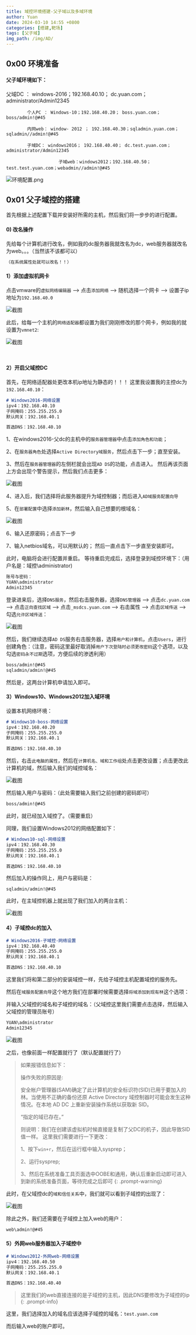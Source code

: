 ```yaml
---
title: 域控环境搭建-父子域以及多域环境
author: Yuan
date: 2024-03-10 14:55 +0800
categories: [搭建,靶场] 
tags: [父子域]
img_path: /img/AD/
---
```




## 0x00 环境准备

#### 父子域环境如下：

父域DC ： windows-2016；192.168.40.10； dc.yuan.com；administrator/Admin12345

			个人PC ： Windows-10；192.168.40.20； boss.yuan.com；boss/admin!@#45
	
			内网web： window- 2012 ； 192.168.40.30；sqladmin.yuan.com；sqladmin//admin!@#45
	
			子域DC： windows2016； 192.168.40.40； dc.test.yuan.com；administrator/Admin12345
	
						子域web：windows2012；192.168.40.50； test.test.yuan.com；webadmin//admin!@#45

![环境配置.png](5fb2d344f44cca84bb7e78a90f5d702b.png)

## 0x01 父子域控的搭建

首先根据上述配置下载并安装好所需的主机，然后我们将一步步的进行配置。

#### 0) 改名操作

先给每个计算机进行改名，例如我的dc服务器我就改名为dc，web服务器就改名为web。。。（当然该不该都可以）

```markdown
（在系统属性处就可以改名！！）
```

#### 1）添加虚拟机网卡

点击vmware的`虚拟网络编辑器` --> 点击`添加网络` --> 随机选择一个网卡 --> 设置子ip地址为`192.168.40.0` 

![截图](9623a0424461f0f9d03693d8df6ac403.png)

此后，给每一个主机的`网络适配器`都设置为我们刚刚修改的那个网卡，例如我的就设置为`vmnet2`:

![截图](3bd2b1e60b6fd8963129ff42cff7cabd.png)

<br/>

#### 2）开启父域控DC

首先，在网络适配器处更改本机ip地址为静态的！！！ 这里我设置我的主控dc为`192.168.40.10`：

```markdown
# Windows2016-网络设置
ipv4：192.168.40.10
子网掩码：255.255.255.0
默认网关：192.168.40.1

首选DNS：192.168.40.10
```

1、在windows2016-父dc的主机中的`服务器管理器`中点击`添加角色和功能`；

2、在`服务器角色`处选择`Active Directory域服务`，然后点击下一步；直至安装。

3、然后在`服务器管理器`的左侧栏就会出现`AD DS`的功能，点击进入。 然后再该页面上方会出现个警告提示，然后我们点击更多：

![截图](9413c86bd2a15567f206b91e79d1a916.png)

4、进入后，我们选择将此服务器提升为域控制器；而后进入`AD域服务配置向导`

5、在`部署配置`中选择`添加新林`，然后输入自己想要的根域名：

![截图](681b349bae1fa56ef588fdd3d60335f9.png)

6、输入还原密码；点击下一步

7、输入netbios域名，可以用默认的； 然后一直点击下一步直至安装即可。

此时，电脑将会进行配置并重启。 等待重启完成后，选择登录到域控环境下：（用户名是：域控\administrator)

```markdown
账号与密码：
YUAN\administrator 
Admin12345
```

登录进来后，选择`DNS服务`，然后右击服务器，选择`DNS管理器` --> 点击`dc.yuan.com` --> 点击`正向查找区域` --> 点击`_msdcs.yuan.com` --> 右击属性 --> 点击`区域传送` --> 勾选`允许区域传送`：

![截图](41217b8e8b9aabff38f5b680db82dc12.png)

然后，我们继续选择`AD DS`服务右击服务器，选择`用户和计算机`，点击`Users`，进行创建角色：（注意，密码这里最好取消掉`用户下次登陆时必须更改密码`这个选项，以及勾选`密码永不过期`选项，方便后续的渗透利用）

```markdown
boss/admin!@#45
sqladmin/admin!@#45
```

然后是，这两台计算机申请加入即可。

#### 3）Windows10、Windows2012加入域环境

设置本机网络环境：

```markdown
# Windows10-boss-网络设置
ipv4：192.168.40.20
子网掩码：255.255.255.0
默认网关：192.168.40.1

首选DNS：192.168.40.10
```

然后，右击`此电脑的属性`，然后在`计算机名、域和工作组`处点击更改设置；点击更改此计算机的域，然后输入我们的域控域名：

![截图](eaba0d9d4bb7c56b51c483caf4d9c2cc.png)

然后输入用户与密码：（此处需要输入我们之前创建的密码即可）

```markdown
boss/admin!@#45
```

此时，就已经加入域控了。（需要重启）

同理，我们设置Windows2012的网络配置如下：

```markdown
# Windows10-sql-网络设置
ipv4：192.168.40.30
子网掩码：255.255.255.0
默认网关：192.168.40.1

首选DNS：192.168.40.10
```

然后加入的操作同上，用户与密码是：

```
sqladmin/admin!@#45
```

此时，在主域控机器上就出现了我们加入的两台主机：

![截图](100e6fc5e13e475aeff6aed81846aef7.png)

#### 4）子域控dc的加入

```markdown
# Windows2016-子域控-网络设置
ipv4：192.168.40.40
子网掩码：255.255.255.0
默认网关：192.168.40.1

首选DNS：192.168.40.10
```

这里我们将和第二部分的安装域控一样，先给子域控主机配置域控的服务先。

然后在`域服务配置向导`这个地方我们在部署时候需要选择`将域添加到现有林`这个选项：

并输入父域控的域名和子域控的域名：（父域控这里我们需要点击选择，然后输入父域控的管理员账号）

```markdown
YUAN\administrator
Admin12345
```

![截图](bf0a57fd68fafb8b65d2bec2b6e795c2.png)

之后，也像前面一样配置就行了（默认配置就行了）

> 如果报错信息如下：
>
> 操作失败的原因是:
>
> 安全帐户管理器(SAM)确定了此计算机的安全标识符(SID)已用于要加入的林。当使用不正确的备份还原 Active Directory 域控制器时可能会发生这种情况。在本地 AD DC 上重新安装操作系统以获取新 SID。
>
> “指定的域已存在。”
>
> 则说明：我们在创建该虚拟机时候直接是复制了父DC的机子，因此导致SID值一样。 这里我们需要进行一下更改：
>
> 1、按下`win+r`，然后在运行框中输入sysprep；
>
> 2、运行sysprep;
>
> 3、然后在系统准备工具页面选中OOBE和通用，确认后重新启动即可进入到新的系统准备页面，等待完成之后即可
{: .prompt-warning}

此时，在父域控dc的`域和信任关系`中，我们就可以看到子域控的出现了：

![截图](b41ced2633860c62295def9b60bedb76.png)

除此之外，我们还需要在子域控上加入web的用户：

```markdown
web\admin!@#45
```

#### 5）外网web服务器加入子域控中

```markdown
# Windows2012-外网web-网络设置
ipv4：192.168.40.50
子网掩码：255.255.255.0
默认网关：192.168.40.1

首选DNS：192.168.40.40
```

> 这里我们的web直接连接的是子域控的主机，因此DNS要修改为子域控的ip
{: .prompt-info}

这里，我们选择加入的域名应该选择子域控的域名：`test.yuan.com`

而后输入web的账户即可。
